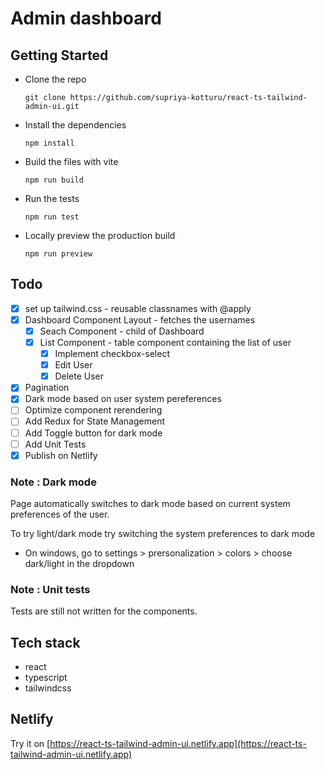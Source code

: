# Admin dashboard

## Getting Started

- Clone the repo
  ```
  git clone https://github.com/supriya-kotturu/react-ts-tailwind-admin-ui.git
  ```
- Install the dependencies
  ```
  npm install
  ```
- Build the files with vite
  ```
  npm run build
  ```
- Run the tests
  ```
  npm run test
  ```
- Locally preview the production build
  ```
  npm run preview
  ```

## Todo

- [x] set up tailwind.css - reusable classnames with @apply
- [x] Dashboard Component Layout - fetches the usernames
  - [x] Seach Component - child of Dashboard
  - [x] List Component - table component containing the list of user
    - [x] Implement checkbox-select
    - [x] Edit User
    - [x] Delete User
- [x] Pagination
- [x] Dark mode based on user system pereferences
- [ ] Optimize component rerendering
- [ ] Add Redux for State Management
- [ ] Add Toggle button for dark mode
- [ ] Add Unit Tests
- [x] Publish on Netlify

### Note : Dark mode

Page automatically switches to dark mode based on current system preferences of the user.

To try light/dark mode try switching the system preferences to dark mode

- On windows, go to settings > prersonalization > colors > choose dark/light in the dropdown

### Note : Unit tests

Tests are still not written for the components.

## Tech stack

- react
- typescript
- tailwindcss

## Netlify

Try it on [https://react-ts-tailwind-admin-ui.netlify.app](https://react-ts-tailwind-admin-ui.netlify.app)
